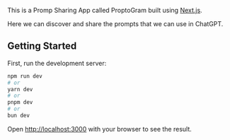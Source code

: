 This is a Promp Sharing App called ProptoGram built using [Next.js](https://nextjs.org/).

Here we can discover and share the prompts that we can use in ChatGPT.

## Getting Started

First, run the development server:

```bash
npm run dev
# or
yarn dev
# or
pnpm dev
# or
bun dev
```

Open [http://localhost:3000](http://localhost:3000) with your browser to see the result.
